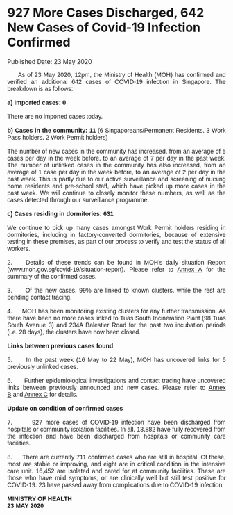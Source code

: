 <html>
    <meta http-equiv="Content-Type" content="text/html; charset=utf-8"/>
    <meta charset="utf-8"/>
    <title>927 More Cases Discharged, 642 New Cases of Covid-19 Infection Confirmed</title>
    <body><h1>927 More Cases Discharged, 642 New Cases of Covid-19 Infection Confirmed</h1>
    <p>Published Date: 23 May 2020</p> <div style="text-align: justify;"><span style="font-family: Arial; font-size: 14px;">&nbsp; &nbsp;&nbsp; As of 23 May 2020, 12pm, the Ministry of Health (MOH) has confirmed and verified an additional 642 cases of COVID-19 infection in Singapore. The breakdown is as follows:<br><br></span><span style="font-family: Arial; font-size: 14px;"><strong>a)&nbsp;Imported cases: 0<br></strong><br></span><span style="font-family: Arial; font-size: 14px;">There are no imported cases today.<br><br></span><span style="font-family: Arial; font-size: 14px;"><strong>b)&nbsp;Cases in the community: 11</strong> (6 Singaporeans/Permanent Residents, 3 Work Pass holders, 2 Work Permit holders)<br><br></span><span style="font-family: Arial; font-size: 14px;">The number of new cases in the community has increased, from an average of 5 cases per day in the week before, to an average of 7 per day in the past week. The number of unlinked cases in the community has also increased, from an average of 1 case per day in the week before, to an average of 2 per day in the past week. This is partly due to our active surveillance and screening of nursing home residents and pre-school staff, which have picked up more cases in the past week. We will continue to closely monitor these numbers, as well as the cases detected through our surveillance programme.<br><br><strong></strong></span><span style="font-family: Arial; font-size: 14px;"><strong>c)&nbsp;Cases residing in dormitories: 631<br></strong><br></span><span style="font-family: Arial; font-size: 14px;">We continue to pick up many cases amongst Work Permit holders residing in dormitories, including in factory-converted dormitories, because of extensive testing in these premises, as part of our process to verify and test the status of all workers. <br><br></span><span style="font-family: Arial; font-size: 14px;">2. &nbsp;&nbsp; Details of these trends can be found in MOH’s daily situation Report (www.moh.gov.sg/covid-19/situation-report). Please refer to <a title="Annex A" href="/docs/librariesprovider5/pressroom/press-releases/moh-press-release---annex-a-(23-may-2020).pdf?sfvrsn=1e8e65_0">Annex A</a>&nbsp;for the summary of the confirmed cases. <br><br></span><span style="font-family: Arial; font-size: 14px;">3. &nbsp; &nbsp; Of the new cases, 99% are linked to known clusters, while the rest are pending contact tracing.<br><br></span><span style="font-family: Arial; font-size: 14px;">4. &nbsp; &nbsp; MOH has been monitoring existing clusters for any further transmission. As there have been no more cases linked to Tuas South Incineration Plant (98 Tuas South Avenue 3) and 234A Balestier Road for the past two incubation periods (i.e. 28 days), the clusters have now been closed.<br><br><strong></strong></span><span style="font-family: Arial; font-size: 14px;"><strong>Links between previous cases found<br></strong><br></span><span style="font-family: Arial; font-size: 14px;">5. &nbsp; &nbsp; In the past week (16 May to 22 May), MOH has uncovered links for 6 previously unlinked cases. <br><br></span><span style="font-family: Arial; font-size: 14px;">6. &nbsp; &nbsp;&nbsp; Further epidemiological investigations and contact tracing have uncovered links between previously announced and new cases. Please refer to <a title="Annex B" href="/docs/librariesprovider5/pressroom/press-releases/moh-press-release---annex-b-(23-may-2020).pdf?sfvrsn=4d8e3af_0">Annex B</a>&nbsp;and <a title="Annex C" href="/docs/librariesprovider5/pressroom/press-releases/moh-press-release---annex-c-(23-may-2020).pdf?sfvrsn=d37093a0_0">Annex C</a>&nbsp;for details.<br><br><strong></strong></span><span style="font-family: Arial; font-size: 14px;"><strong>Update on condition of confirmed cases<br></strong><br></span><span style="font-family: Arial; font-size: 14px;">7. &nbsp; &nbsp;&nbsp; 927 more cases of COVID-19 infection have been discharged from hospitals or community isolation facilities. In all, 13,882 have fully recovered from the infection and have been discharged from hospitals or community care facilities. <br><br></span><span style="font-family: Arial; font-size: 14px;">8. &nbsp; &nbsp; There are currently 711 confirmed cases who are still in hospital. Of these, most are stable or improving, and eight are in critical condition in the intensive care unit. 16,452 are isolated and cared for at community facilities. These are those who have mild symptoms, or are clinically well but still test positive for COVID-19. 23 have passed away from complications due to COVID-19 infection. </span></div><div style="text-align: justify;"><span style="font-family: Arial;"><span style="font-size: 14px;"><br><strong>MINISTRY OF HEALTH<br>23 MAY 2020</strong></span></span></div><br></body>
</html>